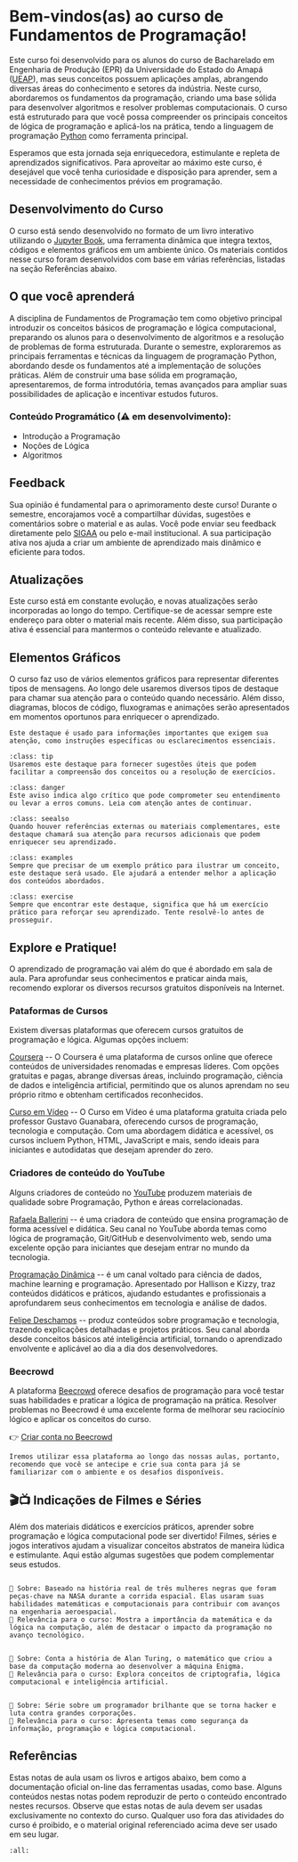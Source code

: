 # Bem-vindos(as) ao curso de Fundamentos de Programação!

Este curso foi desenvolvido para os alunos do curso de Bacharelado em Engenharia de Produção (EPR) da Universidade do Estado do Amapá ([UEAP](http://www.ueap.edu.br)), mas seus conceitos possuem aplicações amplas, abrangendo diversas áreas do conhecimento e setores da indústria. Neste curso, abordaremos os fundamentos da programação, criando uma base sólida para desenvolver algoritmos e resolver problemas computacionais. O curso está estruturado para que você possa compreender os principais conceitos de lógica de programação e aplicá-los na prática, tendo a linguagem de programação [Python](https://www.python.org/) como ferramenta principal.

Esperamos que esta jornada seja enriquecedora, estimulante e repleta de aprendizados significativos. Para aproveitar ao máximo este curso, é desejável que você tenha curiosidade e disposição para aprender, sem a necessidade de conhecimentos prévios em programação.


## Desenvolvimento do Curso

O curso está sendo desenvolvido no formato de um livro interativo utilizando o [Jupyter Book](https://jupyterbook.org/en/stable/intro.html), uma ferramenta dinâmica que integra textos, códigos e elementos gráficos em um ambiente único. Os materiais contidos nesse curso foram desenvolvidos com base em várias referências, listadas na seção Referências abaixo.

## O que você aprenderá

A disciplina de Fundamentos de Programação tem como objetivo principal introduzir os conceitos básicos de programação e lógica computacional, preparando os alunos para o desenvolvimento de algoritmos e a resolução de problemas de forma estruturada. Durante o semestre, exploraremos as principais ferramentas e técnicas da linguagem de programação Python, abordando desde os fundamentos até a implementação de soluções práticas. Além de construir uma base sólida em programação, apresentaremos, de forma introdutória, temas avançados para ampliar suas possibilidades de aplicação e incentivar estudos futuros.

### Conteúdo Programático (⚠️ em desenvolvimento):

- Introdução a Programação 
- Noções de Lógica
- Algoritmos


## Feedback

Sua opinião é fundamental para o aprimoramento deste curso! Durante o semestre, encorajamos você a compartilhar dúvidas, sugestões e comentários sobre o material e as aulas. Você pode enviar seu feedback diretamente pelo [SIGAA](https://sigaa.ueap.edu.br/sigaa/verTelaLogin.do) ou pelo e-mail institucional. A sua participação ativa nos ajuda a criar um ambiente de aprendizado mais dinâmico e eficiente para todos.

## Atualizações

Este curso está em constante evolução, e novas atualizações serão incorporadas ao longo do tempo. Certifique-se de acessar sempre este endereço para obter o material mais recente. Além disso, sua participação ativa é essencial para mantermos o conteúdo relevante e atualizado.

## Elementos Gráficos

O curso faz uso de vários elementos gráficos para representar diferentes tipos de mensagens. Ao longo dele usaremos diversos tipos de destaque para chamar sua atenção para o conteúdo quando necessário. Além disso, diagramas, blocos de código, fluxogramas e animações serão apresentados em momentos oportunos para enriquecer o aprendizado.

```{admonition} Nota!
Este destaque é usado para informações importantes que exigem sua atenção, como instruções específicas ou esclarecimentos essenciais.
```

```{admonition} Dica!
:class: tip
Usaremos este destaque para fornecer sugestões úteis que podem facilitar a compreensão dos conceitos ou a resolução de exercícios.
```

```{admonition} Atenção!
:class: danger
Este aviso indica algo crítico que pode comprometer seu entendimento ou levar a erros comuns. Leia com atenção antes de continuar.
```


```{admonition} Veja também!
:class: seealso
Quando houver referências externas ou materiais complementares, este destaque chamará sua atenção para recursos adicionais que podem enriquecer seu aprendizado.
```

```{admonition} Exemplos!
:class: examples
Sempre que precisar de um exemplo prático para ilustrar um conceito, este destaque será usado. Ele ajudará a entender melhor a aplicação dos conteúdos abordados.
```
```{admonition} Exercicío!
:class: exercise
Sempre que encontrar este destaque, significa que há um exercício prático para reforçar seu aprendizado. Tente resolvê-lo antes de prosseguir.
```

## Explore e Pratique!

O aprendizado de programação vai além do que é abordado em sala de aula. Para aprofundar seus conhecimentos e praticar ainda mais, recomendo explorar os diversos recursos gratuitos disponíveis na Internet.

### Pataformas de Cursos

Existem diversas plataformas que oferecem cursos gratuitos de programação e lógica. Algumas opções incluem:

[Coursera](https://www.coursera.org) -- O Coursera é uma plataforma de cursos online que oferece conteúdos de universidades renomadas e empresas líderes. Com opções gratuitas e pagas, abrange diversas áreas, incluindo programação, ciência de dados e inteligência artificial, permitindo que os alunos aprendam no seu próprio ritmo e obtenham certificados reconhecidos.

[Curso em Vídeo](https://www.cursoemvideo.com) -- O Curso em Vídeo é uma plataforma gratuita criada pelo professor Gustavo Guanabara, oferecendo cursos de programação, tecnologia e computação. Com uma abordagem didática e acessível, os cursos incluem Python, HTML, JavaScript e mais, sendo ideais para iniciantes e autodidatas que desejam aprender do zero.

### Criadores de conteúdo do YouTube

Alguns criadores de conteúdo no [YouTube](https://www.youtube.com/) produzem materiais de qualidade sobre Programação, Python e áreas correlacionadas.

[Rafaela Ballerini](https://www.youtube.com/@rafaellaballerini) -- é uma criadora de conteúdo que ensina programação de forma acessível e didática. Seu canal no YouTube aborda temas como lógica de programação, Git/GitHub e desenvolvimento web, sendo uma excelente opção para iniciantes que desejam entrar no mundo da tecnologia.

[Programação Dinâmica](https://www.youtube.com/@pgdinamica) -- é um canal voltado para ciência de dados, machine learning e programação. Apresentado por Hallison e Kizzy, traz conteúdos didáticos e práticos, ajudando estudantes e profissionais a aprofundarem seus conhecimentos em tecnologia e análise de dados.

[Felipe Deschamps](https://www.youtube.com/@FilipeDeschamps) -- produz conteúdos sobre programação e tecnologia, trazendo explicações detalhadas e projetos práticos. Seu canal aborda desde conceitos básicos até inteligência artificial, tornando o aprendizado envolvente e aplicável ao dia a dia dos desenvolvedores.

### Beecrowd

A plataforma [Beecrowd](https://beecrowd.com/) oferece desafios de programação para você testar suas habilidades e praticar a lógica de programação na prática. Resolver problemas no Beecrowd é uma excelente forma de melhorar seu raciocínio lógico e aplicar os conceitos do curso.

👉 [Criar conta no Beecrowd](https://judge.beecrowd.com/en/login)

```{admonition} Nota!
Iremos utilizar essa plataforma ao longo das nossas aulas, portanto, recomendo que você se antecipe e crie sua conta para já se familiarizar com o ambiente e os desafios disponíveis.
```

## 🎬📺 Indicações de Filmes e Séries 

Além dos materiais didáticos e exercícios práticos, aprender sobre programação e lógica computacional pode ser divertido! Filmes, séries e jogos interativos ajudam a visualizar conceitos abstratos de maneira lúdica e estimulante. Aqui estão algumas sugestões que podem complementar seus estudos.

```{dropdown} 🎬 [Hidden Figures (2016) - Estrelas Além do Tempo](https://www.imdb.com/pt/title/tt4846340/?ref_=fn_all_ttl_1)

📌 Sobre: Baseado na história real de três mulheres negras que foram peças-chave na NASA durante a corrida espacial. Elas usaram suas habilidades matemáticas e computacionais para contribuir com avanços na engenharia aeroespacial.  
🧠 Relevância para o curso: Mostra a importância da matemática e da lógica na computação, além de destacar o impacto da programação no avanço tecnológico.
```

```{dropdown} 🎬 [The Imitation Game (2014) – O Jogo da Imitação](https://www.imdb.com/pt/title/tt2084970/)

📌 Sobre: Conta a história de Alan Turing, o matemático que criou a base da computação moderna ao desenvolver a máquina Enigma.  
🧠 Relevância para o curso: Explora conceitos de criptografia, lógica computacional e inteligência artificial.  
```

```{dropdown} 📺 [Mr. Robot: Sociedade Hacker (2015 – 2019)](https://www.imdb.com/pt/title/tt4158110/?ref_=fn_all_ttl_1)

📌 Sobre: Série sobre um programador brilhante que se torna hacker e luta contra grandes corporações.  
🧠 Relevância para o curso: Apresenta temas como segurança da informação, programação e lógica computacional.  
```



## Referências

Estas notas de aula usam os livros e artigos abaixo, bem como a documentação oficial on-line das ferramentas usadas, como base. Alguns conteúdos nestas notas podem reproduzir de perto o conteúdo encontrado nestes recursos. Observe que estas notas de aula devem ser usadas exclusivamente no contexto do curso. Qualquer uso fora das atividades do curso é proibido, e o material original referenciado acima deve ser usado em seu lugar. 

```{bibliography}
:all:
```







